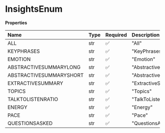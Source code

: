 # InsightsEnum

**Properties**

| Name                    | Type | Required | Description               |
| :---------------------- | :--- | :------- | :------------------------ |
| ALL                     | str  | ✅       | "All"                     |
| KEYPHRASES              | str  | ✅       | "KeyPhrases"              |
| EMOTION                 | str  | ✅       | "Emotion"                 |
| ABSTRACTIVESUMMARYLONG  | str  | ✅       | "AbstractiveSummaryLong"  |
| ABSTRACTIVESUMMARYSHORT | str  | ✅       | "AbstractiveSummaryShort" |
| EXTRACTIVESUMMARY       | str  | ✅       | "ExtractiveSummary"       |
| TOPICS                  | str  | ✅       | "Topics"                  |
| TALKTOLISTENRATIO       | str  | ✅       | "TalkToListenRatio"       |
| ENERGY                  | str  | ✅       | "Energy"                  |
| PACE                    | str  | ✅       | "Pace"                    |
| QUESTIONSASKED          | str  | ✅       | "QuestionsAsked"          |

<!-- This file was generated by liblab | https://liblab.com/ -->

